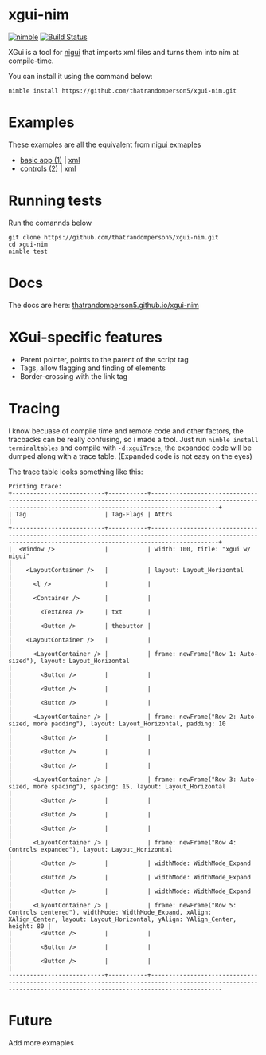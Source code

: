 # xgui-nim
[![nimble](https://raw.githubusercontent.com/yglukhov/nimble-tag/master/nimble.png)](https://github.com/yglukhov/nimble-tag)
[![Build Status](https://nimble.directory/ci/badges/xgui/nimdevel/status.svg)](https://nimble.directory/ci/badges/jester/nimdevel/output.html)

XGui is a tool for [nigui](https://github.com/simonkrauter/NiGui) that imports xml files and turns them into nim at compile-time.

You can install it using the command below:
```
nimble install https://github.com/thatrandomperson5/xgui-nim.git
```
# Examples
These examples are all the equivalent from [nigui exmaples](https://github.com/simonkrauter/NiGui/tree/master/examples)
* [basic app (1)](https://github.com/thatrandomperson5/xgui-nim/blob/main/examples/basic_example.nim) | [xml](https://github.com/thatrandomperson5/xgui-nim/blob/main/examples/xml/basic.xml)
* [controls (2)](https://github.com/thatrandomperson5/xgui-nim/blob/main/examples/full_example.nim) | [xml](https://github.com/thatrandomperson5/xgui-nim/blob/main/examples/xml/full.xml)

# Running tests
Run the comannds below
```
git clone https://github.com/thatrandomperson5/xgui-nim.git
cd xgui-nim
nimble test
```

# Docs
The docs are here: [thatrandomperson5.github.io/xgui-nim](https://thatrandomperson5.github.io/xgui-nim)
# XGui-specific features
* Parent pointer, points to the parent of the script tag
* Tags, allow flagging and finding of elements
* Border-crossing with the link tag
# Tracing
I know becuase of compile time and remote code and other factors, the tracbacks can be really confusing, so i made a tool.
Just run `nimble install terminaltables` and compile with `-d:xguiTrace`, the expanded code will be dumped along with a trace table. (Expanded code is not easy on the eyes)

The trace table looks something like this:
```
Printing trace: 
+--------------------------+-----------+---------------------------------------------------------------------------------------------------------------------------------------------------------------+
| Tag                      | Tag-Flags | Attrs                                                                                                                                                         |
+--------------------------+-----------+---------------------------------------------------------------------------------------------------------------------------------------------------------------+
|  <Window />              |           | width: 100, title: "xgui w/ nigui"                                                                                                                            |
|    <LayoutContainer />   |           | layout: Layout_Horizontal                                                                                                                                     |
|      <l />               |           |                                                                                                                                                               |
|      <Container />       |           |                                                                                                                                                               |
|        <TextArea />      | txt       |                                                                                                                                                               |
|        <Button />        | thebutton |                                                                                                                                                               |
|    <LayoutContainer />   |           |                                                                                                                                                               |
|      <LayoutContainer /> |           | frame: newFrame("Row 1: Auto-sized"), layout: Layout_Horizontal                                                                                               |
|        <Button />        |           |                                                                                                                                                               |
|        <Button />        |           |                                                                                                                                                               |
|        <Button />        |           |                                                                                                                                                               |
|      <LayoutContainer /> |           | frame: newFrame("Row 2: Auto-sized, more padding"), layout: Layout_Horizontal, padding: 10                                                                    |
|        <Button />        |           |                                                                                                                                                               |
|        <Button />        |           |                                                                                                                                                               |
|        <Button />        |           |                                                                                                                                                               |
|      <LayoutContainer /> |           | frame: newFrame("Row 3: Auto-sized, more spacing"), spacing: 15, layout: Layout_Horizontal                                                                    |
|        <Button />        |           |                                                                                                                                                               |
|        <Button />        |           |                                                                                                                                                               |
|        <Button />        |           |                                                                                                                                                               |
|      <LayoutContainer /> |           | frame: newFrame("Row 4: Controls expanded"), layout: Layout_Horizontal                                                                                        |
|        <Button />        |           | widthMode: WidthMode_Expand                                                                                                                                   |
|        <Button />        |           | widthMode: WidthMode_Expand                                                                                                                                   |
|        <Button />        |           | widthMode: WidthMode_Expand                                                                                                                                   |
|      <LayoutContainer /> |           | frame: newFrame("Row 5: Controls centered"), widthMode: WidthMode_Expand, xAlign: XAlign_Center, layout: Layout_Horizontal, yAlign: YAlign_Center, height: 80 |
|        <Button />        |           |                                                                                                                                                               |
|        <Button />        |           |                                                                                                                                                               |
|        <Button />        |           |                                                                                                                                                               |
---------------------------+-----------+----------------------------------------------------------------------------------------------------------------------------------------------------------------
```
# Future
Add more exmaples
